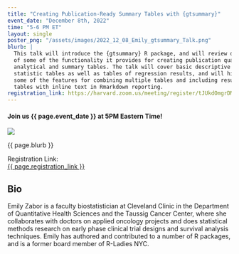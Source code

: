 ```yaml
---
title: "Creating Publication-Ready Summary Tables with {gtsummary}"
event_date: "December 8th, 2022"
time: "5-6 PM ET"
layout: single
poster_png: "/assets/images/2022_12_08_Emily_gtsummary_Talk.png"
blurb: |
  This talk will introduce the {gtsummary} R package, and will review details
  of some of the functionality it provides for creating publication quality
  analytical and summary tables. The talk will cover basic descriptive
  statistic tables as well as tables of regression results, and will highlight
  some of the features for combining multiple tables and including results from
  tables with inline text in Rmarkdown reporting.
registration_link: https://harvard.zoom.us/meeting/register/tJUkdOmgrDMqHd2BynkkaIHW547RPEpfq9wW
---
```


#### Join us {{ page.event_date }} at 5PM Eastern Time!

<a href="{{ page.registration_link }}"><img src="{{ page.poster_png }}"></a>

<p>{{ page.blurb }}</p>

Registration Link: <br>
<a href="{{ page.registration_link }}">
{{ page.registration_link }}
</a>

## Bio 

Emily Zabor is a faculty biostatistician at Cleveland Clinic in the Department
of Quantitative Health Sciences and the Taussig Cancer Center, where she
collaborates with doctors on applied oncology projects and does statistical
methods research on early phase clinical trial designs and survival analysis
techniques. Emily has authored and contributed to a number of R packages, and
is a former board member of R-Ladies NYC.
